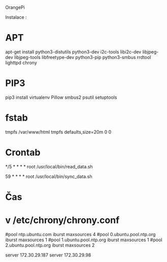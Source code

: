OrangePi


Instalace :

# APT
apt-get install python3-distutils python3-dev i2c-tools libi2c-dev libjpeg-dev libjpeg-tools libfreetype-dev python3-pip python3-smbus rrdtool lighttpd chrony

# PIP3
pip3 install virtualenv Pillow smbus2 psutil setuptools

# fstab
tmpfs /var/www/html    tmpfs    defaults,size=20m    0    0

# Crontab
*/5 *  * * * root /usr/local/bin/read_data.sh

59 * * * * root /usr/local/bin/sync_data.sh

# Čas
# v /etc/chrony/chrony.conf

#pool ntp.ubuntu.com        iburst maxsources 4
#pool 0.ubuntu.pool.ntp.org iburst maxsources 1
#pool 1.ubuntu.pool.ntp.org iburst maxsources 1
#pool 2.ubuntu.pool.ntp.org iburst maxsources 2

server 172.30.29.187
server 172.30.29.98
